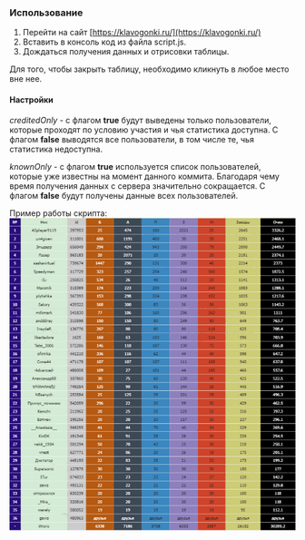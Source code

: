 ### Использование

1. Перейти на сайт [https://klavogonki.ru/](https://klavogonki.ru/)
2. Вставить в консоль код из файла script.js.
3. Дождаться получения данных и отрисовки таблицы.

Для того, чтобы закрыть таблицу, необходимо кликнуть в любое место вне нее.

#### Настройки
_creditedOnly_ - с флагом **true** будут выведены только пользователи, которые проходят по условию участия и чья статистика доступна. С флагом **false** выводятся все пользователи, в том числе те, чья статистика недоступна.

_knownOnly_ - с флагом **true** используется список пользователей, которые уже известны на момент данного коммита. Благодаря чему время получения данных с сервера значительно сокращается. С флагом **false** будут получены данные всех пользователей.

Пример работы скрипта:
![Пример работы скрипта](https://github.com/RusJstudent/clavoBezumie/blob/master/sample.PNG "Пример таблицы с результатами")